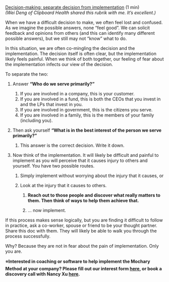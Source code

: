 [Decision-making: separate decision from implementation](https://docs.google.com/document/d/18VkFRbhDTeU0nBEiot8CXiK37UUEZp0D-sT4-IN02Hs/edit) (1 min)  
_(Wei Deng of Clipboard Health shared this rubrik with me. It’s excellent.)_

When we have a difficult decision to make, we often feel lost and confused. As we imagine the possible answers, none “feel good”. We can solicit feedback and opinions from others (and this can identify many different possible answers), but we still may not “know” what to do.

In this situation, we are often co-mingling the decision and the implementation. The decision itself is often clear, but the implementation likely feels painful. When we think of both together, our feeling of fear about the implementation infects our view of the decision.

To separate the two:

1. Answer **“Who do we serve primarily?”**

   1. If you are involved in a company, this is your customer.
   2. If you are involved in a fund, this is both the CEOs that you invest in and the LPs that invest in you.
   3. If you are involved in government, this is the citizens you serve.
   4. If you are involved in a family, this is the members of your family (including you).

2. Then ask yourself **“What is in the best interest of the person we serve primarily?”**

   1. This answer is the correct decision. Write it down.

3. Now think of the implementation. It will likely be difficult and painful to implement as you will perceive that it causes injury to others and yourself. You have two possible routes.

   1. Simply implement without worrying about the injury that it causes, or

   2. Look at the injury that it causes to others.

      1. **Reach out to those people and discover what really matters to them. Then think of ways to help them achieve that.**

      2. … now implement.

If this process makes sense logically, but you are finding it difficult to follow in practice, ask a co-worker, spouse or friend to be your thought partner. Share this doc with them. They will likely be able to walk you through the process successfully.

Why? Because they are not in fear about the pain of implementation. Only you are.

**⭐Interested in coaching or software to help implement the Mochary Method at your company? Please fill out our interest form [here](https://mocharymethod.typeform.com/interest), or book a discovery call with Nancy Xu [here](https://calendly.com/nancy-mm/30).**
